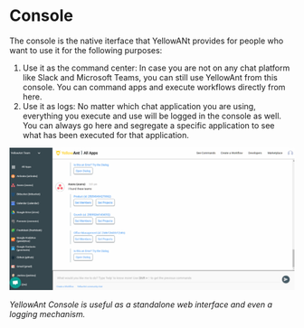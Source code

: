 # Console

The console is the native iterface that YellowANt provides for people who want to use it for the following purposes:

1. Use it as the command center: In case you are not on any chat platform like Slack and Microsoft Teams, you can still use YellowAnt from this console. You can command apps and execute workflows directly from here.
2. Use it as logs: No matter which chat application you are using, everything you execute and use will be logged in the console as well. You can always go here and segregate a specific application to see what has been executed for that application.  

![](../.gitbook/assets/image%20%28224%29.png)

_YellowAnt Console is useful as a standalone web interface and even a logging mechanism._

